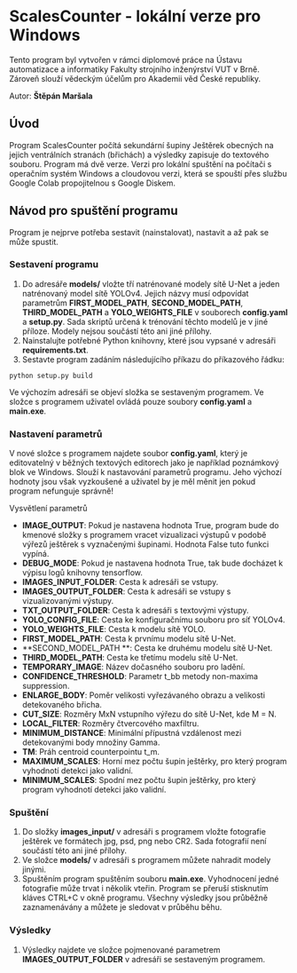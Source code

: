 # **ScalesCounter** - lokální verze pro Windows
Tento program byl vytvořen v rámci diplomové práce na Ústavu automatizace a informatiky Fakulty strojního inženýrství VUT v Brně. Zároveň slouží vědeckým účelům pro Akademii věd České republiky.

Autor: **Štěpán Maršala**

## Úvod
Program ScalesCounter počítá sekundární šupiny Ještěrek obecných na jejich ventrálních stranách (břichách) a výsledky zapisuje do textového souboru. Program má dvě verze. Verzi pro lokální spuštění na počítači s operačním systém Windows a cloudovou verzi, která se spouští přes službu Google Colab propojitelnou s Google Diskem.

## Návod pro spuštění programu
Program je nejprve potřeba sestavit (nainstalovat), nastavit a až pak se může spustit.

### Sestavení programu
1.   Do adresáře **models/** vložte tří natrénované modely sítě U-Net a jeden natrénovaný model sítě YOLOv4. Jejich názvy musí odpovídat parametrům **FIRST_MODEL_PATH**, **SECOND_MODEL_PATH**, **THIRD_MODEL_PATH** a **YOLO_WEIGHTS_FILE** v souborech **config.yaml** a **setup.py**. Sada skriptů určená k trénování těchto modelů je v jiné příloze. Modely nejsou součástí této ani jiné přílohy.
2. Nainstalujte potřebné Python knihovny, které jsou vypsané v adresáři **requirements.txt**.
3. Sestavte program zadáním následujícího příkazu do příkazového řádku:
```console
python setup.py build
```
Ve výchozím adresáři se objeví složka se sestaveným programem. Ve složce s programem uživatel ovládá pouze soubory **config.yaml** a **main.exe**.

### Nastavení parametrů
V nové složce s programem najdete soubor **config.yaml**, který je editovatelný v běžných textových editorech jako je například poznámkový blok ve Windows. Slouží k nastavování parametrů programu. Jeho výchozí hodnoty jsou však vyzkoušené a uživatel by je měl měnit jen pokud program nefunguje správně!

Vysvětlení parametrů
- **IMAGE_OUTPUT**:  Pokud je nastavena hodnota True, program bude do kmenové složky s programem vracet vizualizaci výstupů v podobě výřezů ještěrek s vyznačenými šupinami. Hodnota False tuto funkci vypíná.
- **DEBUG_MODE**: Pokud je nastavena hodnota True, tak bude docházet k výpisu logů knihovny tensorflow.
- **IMAGES_INPUT_FOLDER**: Cesta k adresáři se vstupy.  
- **IMAGES_OUTPUT_FOLDER**: Cesta k adresáři se vstupy s vizualizovanými výstupy. 
- **TXT_OUTPUT_FOLDER**: Cesta k adresáři s textovými výstupy.
- **YOLO_CONFIG_FILE**: Cesta ke konfiguračnímu souboru pro síť YOLOv4.
- **YOLO_WEIGHTS_FILE**: Cesta k modelu sítě YOLO.
- **FIRST_MODEL_PATH**: Cesta k prvnímu modelu sítě U-Net.
- **SECOND_MODEL_PATH **: Cesta ke druhému modelu sítě U-Net.
- **THIRD_MODEL_PATH**: Cesta ke třetímu modelu sítě U-Net.
- **TEMPORARY_IMAGE**: Název dočasného souboru pro ladění.
- **CONFIDENCE_THRESHOLD**: Parametr t_bb metody non-maxima suppression.
- **ENLARGE_BODY**: Poměr velikosti vyřezávaného obrazu a velikosti detekovaného břicha.
- **CUT_SIZE**: Rozměry MxN vstupního výřezu do sítě U-Net, kde M = N.
- **LOCAL_FILTER**: Rozměry čtvercového maxfiltru.
- **MINIMUM_DISTANCE**: Minimální přípustná vzdálenost mezi detekovanými body množiny Gamma.
- **TM**: Práh centroid counterpointu t_m.
- **MAXIMUM_SCALES**: Horní mez počtu šupin ještěrky, pro který program vyhodnotí detekci jako validní.
- **MINIMUM_SCALES**: Spodní mez počtu šupin ještěrky, pro který program vyhodnotí detekci jako validní.

### Spuštění
1.   Do složky **images_input/** v adresáři s programem vložte fotografie ještěrek ve formátech jpg, psd, png nebo CR2. Sada fotografií není součástí této ani jiné přílohy.
2.   Ve složce **models/** v adresáři s programem můžete nahradit modely jinými.
3.   Spuštěním program spuštěním souboru **main.exe**. Vyhodnocení jedné fotografie může trvat i několik vteřin. Program se přeruší stisknutím kláves CTRL+C v okně programu. Všechny výsledky jsou průběžně zaznamenávány a můžete je sledovat v průběhu běhu.

### Výsledky
1.   Výsledky najdete ve složce pojmenované parametrem **IMAGES_OUTPUT_FOLDER** v adresáři se sestaveným programem.
